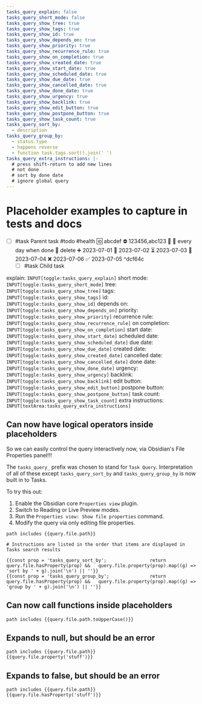 ```yaml
---
tasks_query_explain: false
tasks_query_short_mode: false
tasks_query_show_tree: true
tasks_query_show_tags: true
tasks_query_show_id: true
tasks_query_show_depends_on: true
tasks_query_show_priority: true
tasks_query_show_recurrence_rule: true
tasks_query_show_on_completion: true
tasks_query_show_created_date: true
tasks_query_show_start_date: true
tasks_query_show_scheduled_date: true
tasks_query_show_due_date: true
tasks_query_show_cancelled_date: true
tasks_query_show_done_date: true
tasks_query_show_urgency: true
tasks_query_show_backlink: true
tasks_query_show_edit_button: true
tasks_query_show_postpone_button: true
tasks_query_show_task_count: true
tasks_query_sort_by:
  - description
tasks_query_group_by:
  - status.type
  - happens reverse
  - function task.tags.sort().join(' ')
tasks_query_extra_instructions: |-
  # press shift-return to add new lines
  # not done
  # sort by done date
  # ignore global query
---
```


# Placeholder examples to capture in tests and docs

- [ ] #task Parent task #todo #health 🆔 abcdef ⛔ 123456,abc123 🔼 🔁 every day when done 🏁 delete ➕ 2023-07-01 🛫 2023-07-02 ⏳ 2023-07-03 📅 2023-07-04 ❌ 2023-07-06 ✅ 2023-07-05 ^dcf64c
  - [ ] #task Child task

<!-- placeholder to force blank line before included text --><!-- include: DocsSamplesForDefaults.test.DocsSamplesForDefaults_meta-bind-widgets.approved.md -->

explain: `INPUT[toggle:tasks_query_explain]`
short mode: `INPUT[toggle:tasks_query_short_mode]`
tree: `INPUT[toggle:tasks_query_show_tree]`
tags: `INPUT[toggle:tasks_query_show_tags]`
id: `INPUT[toggle:tasks_query_show_id]` depends on: `INPUT[toggle:tasks_query_show_depends_on]`
priority: `INPUT[toggle:tasks_query_show_priority]`
recurrence rule: `INPUT[toggle:tasks_query_show_recurrence_rule]` on completion: `INPUT[toggle:tasks_query_show_on_completion]`
start date: `INPUT[toggle:tasks_query_show_start_date]` scheduled date: `INPUT[toggle:tasks_query_show_scheduled_date]` due date: `INPUT[toggle:tasks_query_show_due_date]`
created date: `INPUT[toggle:tasks_query_show_created_date]` cancelled date: `INPUT[toggle:tasks_query_show_cancelled_date]` done date: `INPUT[toggle:tasks_query_show_done_date]`
urgency: `INPUT[toggle:tasks_query_show_urgency]`
backlink: `INPUT[toggle:tasks_query_show_backlink]`
edit button: `INPUT[toggle:tasks_query_show_edit_button]` postpone button: `INPUT[toggle:tasks_query_show_postpone_button]`
task count: `INPUT[toggle:tasks_query_show_task_count]`
extra instructions: `INPUT[textArea:tasks_query_extra_instructions]`

<!-- placeholder to force blank line after included text --><!-- endInclude -->

## Can now have logical operators inside placeholders

So we can easily control the query interactively now, via Obsidian's File Properties panel!!!

The `tasks_query_` prefix was chosen to stand for `Task Query`. Interpretation of all of these except `tasks_query_sort_by` and `tasks_query_group_by` is now built in to Tasks.

To try this out:

1. Enable the Obsidian core `Properties view` plugin.
2. Switch to Reading or Live Preview modes.
3. Run the `Properties view: Show file properties` command.
4. Modify the query via only editing file properties.

```tasks
path includes {{query.file.path}}

# Instructions are listed in the order that items are displayed in Tasks search results

{{const prop = 'tasks_query_sort_by';                return query.file.hasProperty(prop) &&   query.file.property(prop).map((g) => 'sort by ' + g).join('\n') || ''}}
{{const prop = 'tasks_query_group_by';               return query.file.hasProperty(prop) &&   query.file.property(prop).map((g) => 'group by ' + g).join('\n') || ''}}
```

## Can now call functions inside placeholders

```tasks
path includes {{query.file.path.toUpperCase()}}
```

## Expands to null, but should be an error

```tasks
path includes {{query.file.path}}
{{query.file.property('stuff')}}
```

## Expands to false, but should be an error

```tasks
path includes {{query.file.path}}
{{query.file.hasProperty('stuff')}}
```
